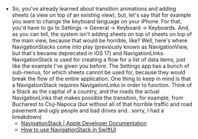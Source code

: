 - So, you've already learned about transition animations and adding sheets (a view on top of an existing view), but, let's say that for example you want to change the keyboard language on your iPhone. For that, you'd have to go to Settings -> General -> Keyboard -> Keyboards. And, as you can tell, the system isn't adding sheets on top of sheets on top of the main view, because that would be horrible, like? Well, here's where NavigationStacks come into play (previously known as NavigationView, but that's became deprecated in iOS 17) and NavigationLinks. NavigationStack is used for creating a flow for a list of data items, just like the example I've given you before. The Settings app has a bunch of sub-menus, for which sheets cannot be used for, because they would break the flow of the entire application. One thing to keep in mind is that a NavigationStack requires NavigationLinks in order to function. Think of a Stack as the capital of a country, and the roads the actual NavigationLinks that makes possible the transition, for example, from Bucharest to Cluj-Napoca (but without all of that horrible traffic and road pavement and ugly people and bad drives and.. sorry, I had a breakdown)
	- [NavigationStack | Apple Developer Documentation](https://developer.apple.com/documentation/swiftui/navigationstack)
	- [How to use NavigationStack in SwiftUI](https://youtu.be/oxp8Qqwr4AY?si=delrQ4toWFMtJVRQ)